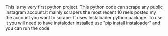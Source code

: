 This is my very first python project. This python code can scrape any public instagram account.It mainly scrapers the most recent 10 reels posted my the account you want to scrape. It uses Instaloader python package.
To use it you will need to have instaloder installed use "pip install instaloader" and you can run the code.
